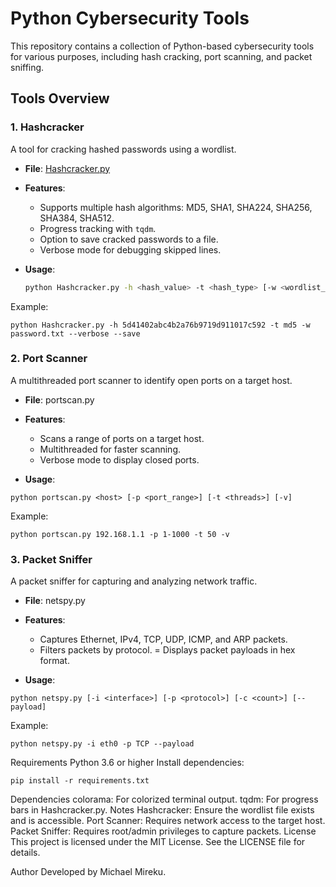 # Python Cybersecurity Tools

This repository contains a collection of Python-based cybersecurity tools for various purposes, including hash cracking, port scanning, and packet sniffing.

## Tools Overview

### 1. Hashcracker
A tool for cracking hashed passwords using a wordlist.

- **File**: [Hashcracker.py](Hashcracker.py)
- **Features**:
  - Supports multiple hash algorithms: MD5, SHA1, SHA224, SHA256, SHA384, SHA512.
  - Progress tracking with `tqdm`.
  - Option to save cracked passwords to a file.
  - Verbose mode for debugging skipped lines.

- **Usage**:
  ```bash
  python Hashcracker.py -h <hash_value> -t <hash_type> [-w <wordlist_path>] [--ignore-case] [--verbose] [--save]

  ```

Example:
```
python Hashcracker.py -h 5d41402abc4b2a76b9719d911017c592 -t md5 -w password.txt --verbose --save
```

### 2. Port Scanner
A multithreaded port scanner to identify open ports on a target host.

- **File**: portscan.py
- **Features**:
    - Scans a range of ports on a target host.
    - Multithreaded for faster scanning.
    - Verbose mode to display closed ports.

- **Usage**:
```
python portscan.py <host> [-p <port_range>] [-t <threads>] [-v]
```

Example:
```
python portscan.py 192.168.1.1 -p 1-1000 -t 50 -v
```

### 3. Packet Sniffer
A packet sniffer for capturing and analyzing network traffic.

- **File**: netspy.py
- **Features**:
    - Captures Ethernet, IPv4, TCP, UDP, ICMP, and ARP packets.
    - Filters packets by protocol.
    = Displays packet payloads in hex format.

- **Usage**:
```
python netspy.py [-i <interface>] [-p <protocol>] [-c <count>] [--payload]
```

Example:
```
python netspy.py -i eth0 -p TCP --payload
```

Requirements
Python 3.6 or higher
Install dependencies:
```
pip install -r requirements.txt
```

Dependencies
colorama: For colorized terminal output.
tqdm: For progress bars in Hashcracker.py.
Notes
Hashcracker: Ensure the wordlist file exists and is accessible.
Port Scanner: Requires network access to the target host.
Packet Sniffer: Requires root/admin privileges to capture packets.
License
This project is licensed under the MIT License. See the LICENSE file for details.

Author
Developed by Michael Mireku.